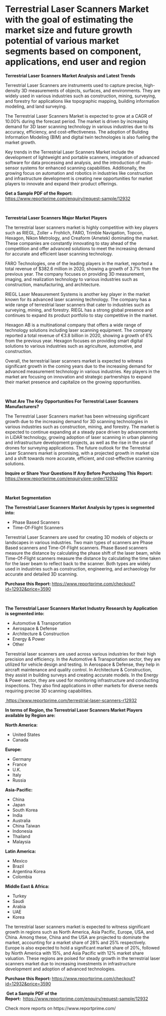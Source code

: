 <p><h1>Terrestrial Laser Scanners Market with the goal of estimating the market size and future growth potential of various market segments based on component, applications, end user and region</h1></p><p><strong>Terrestrial Laser Scanners Market Analysis and Latest Trends</strong></p>
<p><p>Terrestrial Laser Scanners are instruments used to capture precise, high-density 3D measurements of objects, surfaces, and environments. They are widely used in various industries such as construction, mining, surveying, and forestry for applications like topographic mapping, building information modeling, and land surveying.</p><p>The Terrestrial Laser Scanners Market is expected to grow at a CAGR of 10.00% during the forecast period. The market is driven by increasing demand for 3D laser scanning technology in various industries due to its accuracy, efficiency, and cost-effectiveness. The adoption of Building Information Modeling (BIM) and digital twin technologies is also fueling the market growth.</p><p>Key trends in the Terrestrial Laser Scanners Market include the development of lightweight and portable scanners, integration of advanced software for data processing and analysis, and the introduction of multi-sensor systems for enhanced scanning capabilities. Additionally, the growing focus on automation and robotics in industries like construction and infrastructure development is creating new opportunities for market players to innovate and expand their product offerings.</p></p>
<p><strong>Get a Sample PDF of the Report:&nbsp;</strong> <a href="https://www.reportprime.com/enquiry/request-sample/12932">https://www.reportprime.com/enquiry/request-sample/12932</a></p>
<p>&nbsp;</p>
<p><strong>Terrestrial Laser Scanners Major Market Players</strong></p>
<p><p>The terrestrial laser scanners market is highly competitive with key players such as RIEGL, Zoller + Frohlich, FARO, Trimble Navigation, Topcon, Hexagon, Nikon Metrology, and Creaform (Ametek) dominating the market. These companies are constantly innovating to stay ahead of the competition and offer advanced solutions to meet the increasing demand for accurate and efficient laser scanning technology.</p><p>FARO Technologies, one of the leading players in the market, reported a total revenue of $382.6 million in 2020, showing a growth of 3.7% from the previous year. The company focuses on providing 3D measurement, imaging, and realization technology to various industries such as construction, manufacturing, and architecture.</p><p>RIEGL Laser Measurement Systems is another key player in the market known for its advanced laser scanning technology. The company has a wide range of terrestrial laser scanners that cater to industries such as surveying, mining, and forestry. RIEGL has a strong global presence and continues to expand its product portfolio to stay competitive in the market.</p><p>Hexagon AB is a multinational company that offers a wide range of technology solutions including laser scanning equipment. The company reported a total revenue of €3.8 billion in 2020, showing a growth of 6% from the previous year. Hexagon focuses on providing smart digital solutions to various industries such as agriculture, automotive, and construction.</p><p>Overall, the terrestrial laser scanners market is expected to witness significant growth in the coming years due to the increasing demand for advanced measurement technology in various industries. Key players in the market are focusing on innovation and strategic partnerships to expand their market presence and capitalize on the growing opportunities.</p></p>
<p>&nbsp;</p>
<p><strong>What Are The Key Opportunities For Terrestrial Laser Scanners Manufacturers?</strong></p>
<p><p>The Terrestrial Laser Scanners market has been witnessing significant growth due to the increasing demand for 3D scanning technologies in various industries such as construction, mining, and forestry. The market is expected to continue expanding at a steady pace driven by advancements in LiDAR technology, growing adoption of laser scanning in urban planning and infrastructure development projects, as well as the rise in the use of drones for surveying applications. The future outlook for the Terrestrial Laser Scanners market is promising, with a projected growth in market size and a shift towards more accurate, efficient, and cost-effective scanning solutions.</p></p>
<p><strong>Inquire or Share Your Questions If Any Before Purchasing This Report:</strong> <a href="https://www.reportprime.com/enquiry/pre-order/12932">https://www.reportprime.com/enquiry/pre-order/12932</a></p>
<p>&nbsp;</p>
<p><strong>Market Segmentation</strong></p>
<p><strong>The Terrestrial Laser Scanners Market Analysis by types is segmented into:</strong></p>
<p><ul><li>Phase Based Scanners</li><li>Time-Of-Flight Scanners</li></ul></p>
<p><p>Terrestrial Laser Scanners are used for creating 3D models of objects or landscapes in various industries. Two main types of scanners are Phase Based scanners and Time-Of-Flight scanners. Phase Based scanners measure the distance by calculating the phase shift of the laser beam, while Time-Of-Flight scanners measure the distance by calculating the time taken for the laser beam to reflect back to the scanner. Both types are widely used in industries such as construction, engineering, and archaeology for accurate and detailed 3D scanning.</p></p>
<p><strong>Purchase this Report:&nbsp;</strong><a href="https://www.reportprime.com/checkout?id=12932&price=3590">https://www.reportprime.com/checkout?id=12932&price=3590</a></p>
<p>&nbsp;</p>
<p><strong>The Terrestrial Laser Scanners Market Industry Research by Application is segmented into:</strong></p>
<p><ul><li>Automotive & Transportation</li><li>Aerospace & Defense</li><li>Architecture & Construction</li><li>Energy & Power</li><li>Other</li></ul></p>
<p><p>Terrestrial laser scanners are used across various industries for their high precision and efficiency. In the Automotive & Transportation sector, they are utilized for vehicle design and testing. In Aerospace & Defense, they help in aircraft maintenance and quality control. In Architecture & Construction, they assist in building surveys and creating accurate models. In the Energy & Power sector, they are used for monitoring infrastructure and conducting inspections. They also find applications in other markets for diverse needs requiring precise 3D scanning capabilities.</p></p>
<p><a href="https://www.reportprime.com/terrestrial-laser-scanners-r12932">&nbsp;https://www.reportprime.com/terrestrial-laser-scanners-r12932</a></p>
<p><strong>In terms of Region, the Terrestrial Laser Scanners Market Players available by Region are:</strong></p>
<p>
    <p> <strong> North America: </strong>
        <ul>
            <li>United States</li>
            <li>Canada</li>
        </ul>
        </p> 
    <p> <strong> Europe: </strong>
        <ul>
            <li>Germany</li>
            <li>France</li>
            <li>U.K.</li>
            <li>Italy</li>
            <li>Russia</li>
        </ul>
        </p> 
    <p> <strong> Asia-Pacific: </strong>
        <ul>
            <li>China</li>
            <li>Japan</li>
            <li>South Korea</li>
            <li>India</li>
            <li>Australia</li>
            <li>China Taiwan</li>
            <li>Indonesia</li>
            <li>Thailand</li>
            <li>Malaysia</li>
        </ul>
        </p> 
    <p> <strong> Latin America: </strong>
        <ul>
            <li>Mexico</li>
            <li>Brazil</li>
            <li>Argentina Korea</li>
            <li>Colombia</li>
        </ul>
        </p> 
    <p> <strong> Middle East & Africa: </strong>
        <ul>
            <li>Turkey</li>
            <li>Saudi</li>
            <li>Arabia</li>
            <li>UAE</li>
            <li>Korea</li>
        </ul>
    </p>
    </p>
<p><p>The terrestrial laser scanners market is expected to witness significant growth in regions such as North America, Asia Pacific, Europe, USA, and China. Among these, China and the USA are projected to dominate the market, accounting for a market share of 28% and 25% respectively. Europe is also expected to hold a significant market share of 20%, followed by North America with 15%, and Asia Pacific with 12% market share valuation. These regions are poised for steady growth in the terrestrial laser scanners market due to increasing investments in infrastructure development and adoption of advanced technologies.</p></p>
<p><strong>Purchase this Report: </strong><a href="https://www.reportprime.com/checkout?id=12932&price=3590">https://www.reportprime.com/checkout?id=12932&price=3590</a></p>
<p>&nbsp;<strong>Get a Sample PDF of the Report:&nbsp;&nbsp;</strong><a href="https://www.reportprime.com/enquiry/request-sample/12932">https://www.reportprime.com/enquiry/request-sample/12932</a></p>
<p><strong></strong></p>
<p>Check more reports on https://www.reportprime.com/</p>